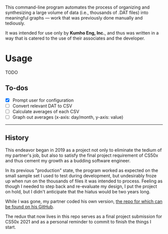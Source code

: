This command-line program automates the process of organizing and synthesizing a large volume of data (i.e., thousands of .DAT files) into meaningful graphs — work that was previously done manually and tediously.

It was intended for use only by **Kumho Eng, Inc.**, and thus was written in a way that is catered to the use of their associates and the developer.

# Usage
TODO

## To-dos
- [x] Prompt user for configuration
- [ ] Convert relevant DAT to CSV
- [ ] Calculate averages of each CSV
- [ ] Graph out averages (x-axis: day/month, y-axis: value)

---

## History

This endeavor began in 2019 as a project not only to eliminate the tedium of my partner's job, but also to satisfy the final project requirement of CS50x and thus cement my growth as a budding software engineer.

In its previous "production" state, the program worked as expected on the small sample set I used to test during development, but undesirably froze up when run on the thousands of files it was intended to process. Feeling as though I needed to step back and re-evaluate my design, I put the project on hold, but I didn't anticipate that the hiatus would be two years long.

While I was gone, my partner coded his own version, [the repo for which can be found on his GitHub](https://github.com/alpacapetter/kumho-compiler).

The redux that now lives in this repo serves as a final project submission for CS50x 2021 and as a personal reminder to commit to finish the things I start.